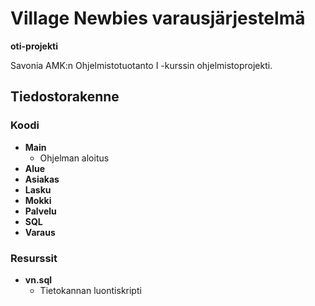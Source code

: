 # Village Newbies varausjärjestelmä
__oti-projekti__

Savonia AMK:n Ohjelmistotuotanto I -kurssin ohjelmistoprojekti.

## Tiedostorakenne

### Koodi

- __Main__
  - Ohjelman aloitus
- __Alue__
- __Asiakas__
- __Lasku__
- __Mokki__
- __Palvelu__
- __SQL__
- __Varaus__

### Resurssit

- __vn.sql__
  - Tietokannan luontiskripti